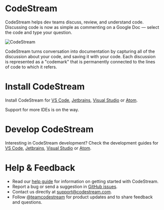 # CodeStream

CodeStream helps dev teams discuss, review, and understand code. Discussing code is now as simple as commenting on a Google Doc — select the code and type your question.

![CodeStream](https://raw.githubusercontent.com/TeamCodeStream/CodeStream/master/images/animated/SpatialVSC2.gif)

CodeStream turns conversation into documentation by capturing all of the discussion about your code, and saving it with your code. Each discussion is represented as a "codemark" that is permanently connected to the lines of code to which it refers.

# Install CodeStream

Install CodeStream for [VS Code](https://marketplace.visualstudio.com/items?itemName=CodeStream.codestream), [Jetbrains](https://plugins.jetbrains.com/plugin/12206-codestream), [Visual Studio](https://marketplace.visualstudio.com/items?itemName=CodeStream.codestream-vs) or [Atom](https://atom.io/packages/codestream).

Support for more IDEs is on the way.

# Develop CodeStream
Interesting in CodeStream development? Check the development guides for [VS Code](vscode/docs/dev.md), [Jetbrains](jb/docs/dev.md), [Visual Studio](vs/docs/dev.md) or [Atom](atom/docs/dev.md).

# Help & Feedback

* Read our [help guide](https://docs.codestream.com/userguide/) for information on getting started with CodeStream. 
* Report a bug or send a suggestion in [GitHub issues](https://github.com/TeamCodeStream/CodeStream/issues).
* Contact us directly at support@codestream.com.
* Follow [@teamcodestream](http://twitter.com/teamcodestream) for product updates and to share feedback and questions.
